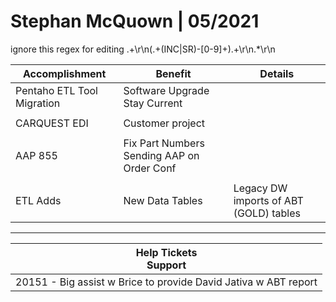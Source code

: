 # Stephan McQuown | 05/2021
ignore this regex for editing .+\r\n(.+(INC|SR)-[0-9]+).+\r\n.*\r\n

|Accomplishment|Benefit|Details|
|---|---|---|
| Pentaho ETL Tool Migration | Software Upgrade Stay Current |  |
|||
| CARQUEST EDI | Customer project |  |
|||
| AAP 855 | Fix Part Numbers Sending AAP on Order Conf |  |
|||
| ETL Adds | New Data Tables | Legacy DW imports of ABT (GOLD) tables <br> |
---

| Help Tickets </br> Support | 
|---|
| 20151 - Big assist w Brice to provide David Jativa w ABT report |